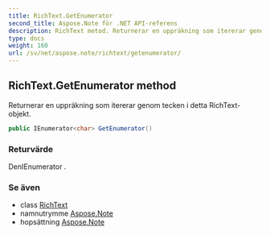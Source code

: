 ```yaml
---
title: RichText.GetEnumerator
second_title: Aspose.Note för .NET API-referens
description: RichText metod. Returnerar en uppräkning som itererar genom tecken i detta RichTextobjekt.
type: docs
weight: 160
url: /sv/net/aspose.note/richtext/getenumerator/
---
```

## RichText.GetEnumerator method

Returnerar en uppräkning som itererar genom tecken i detta RichText-objekt.

```csharp
public IEnumerator<char> GetEnumerator()
```

### Returvärde

DenIEnumerator .

### Se även

* class [RichText](../)
* namnutrymme [Aspose.Note](../../richtext/)
* hopsättning [Aspose.Note](../../../)


